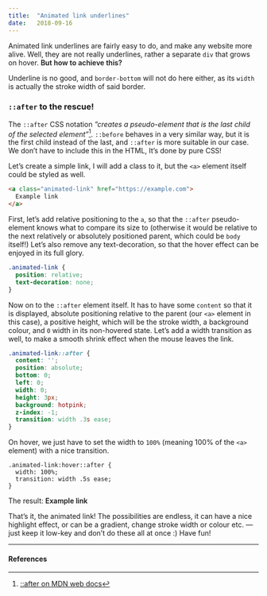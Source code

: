 ```yaml
---
title:  "Animated link underlines"
date:   2018-09-16
---
```


Animated link underlines are fairly easy to do, and make any website more alive. Well, they are not really underlines, rather a separate `div` that grows on hover. <a style="white-space: nowrap" class="example animated-link">But how to achieve this?</a>

Underline is no good, and `border-bottom` will not do here either, as its `width` is actually the stroke width of said border.

<style type="text/css">
  .example.animated-link {
    border: none !important;
    background: none;
    text-decoration:none;
    font-weight: 600;
    position: relative;
    cursor: pointer;
  }

  .example.animated-link:hover {
    background: none;
    color: inherit;
  }

  .example.animated-link::after {
    content: '';
    height: 3px;
    position: absolute;
    bottom: -2px;
    left: 0;
    width: 0;
    background: #28f;
    transition: width .3s ease;
  }

  .example.animated-link:hover::after {
    width: 100%;
    transition: width .4s ease;
  }

  .example.animated-link.example-pink::after {
    background: hotpink;
  }
</style>

### `::after` to the rescue!

The `::after` CSS notation _”creates a pseudo-element that is the last child of the selected element”_[^1]. `::before` behaves in a very similar way, but it is the first child instead of the last, and `::after` is more suitable in our case. We donʼt have to include this in the HTML, Itʼs done by pure CSS!

Letʼs create a simple link, I will add a class to it, but the `<a>` element itself could be styled as well.

```html
<a class="animated-link" href="https://example.com">
  Example link
</a>
```

First, letʼs add relative positioning to the `a`, so that the `::after` pseudo-element knows what to compare its size to (otherwise it would be relative to the next relatively or absolutely positioned parent, which could be `body` itself!) Letʼs also remove any text-decoration, so that the hover effect can be enjoyed in its full glory.

```css
.animated-link {
  position: relative;
  text-decoration: none;
}
```

Now on to the `::after` element itself. It has to have some `content` so that it is displayed, absolute positioning relative to the parent (our `<a>` element in this case), a positive height, which will be the stroke width, a background colour, and `0` width in its non-hovered state. Letʼs add a width transition as well, to make a smooth shrink effect when the mouse leaves the link.

```css
.animated-link::after {
  content: '';
  position: absolute;
  bottom: 0;
  left: 0;
  width: 0;
  height: 3px;
  background: hotpink;
  z-index: -1;
  transition: width .3s ease;
}
```

On hover, we just have to set the width to `100%` (meaning 100% of the `<a>` element) with a nice transition.
```
.animated-link:hover::after {
  width: 100%;
  transition: width .5s ease;
}
```

The result:
<a href="https://example.com" class="example animated-link example-pink">Example link</a>

Thatʼs it, the animated link! The possibilities are endless, it can have a nice highlight effect, or can be a gradient, change stroke width or colour etc. — just keep it low-key and donʼt do these all at once :) Have fun!

---
#### References

[^1]: [::after on MDN web docs](https://developer.mozilla.org/en-US/docs/Web/CSS/::after)

